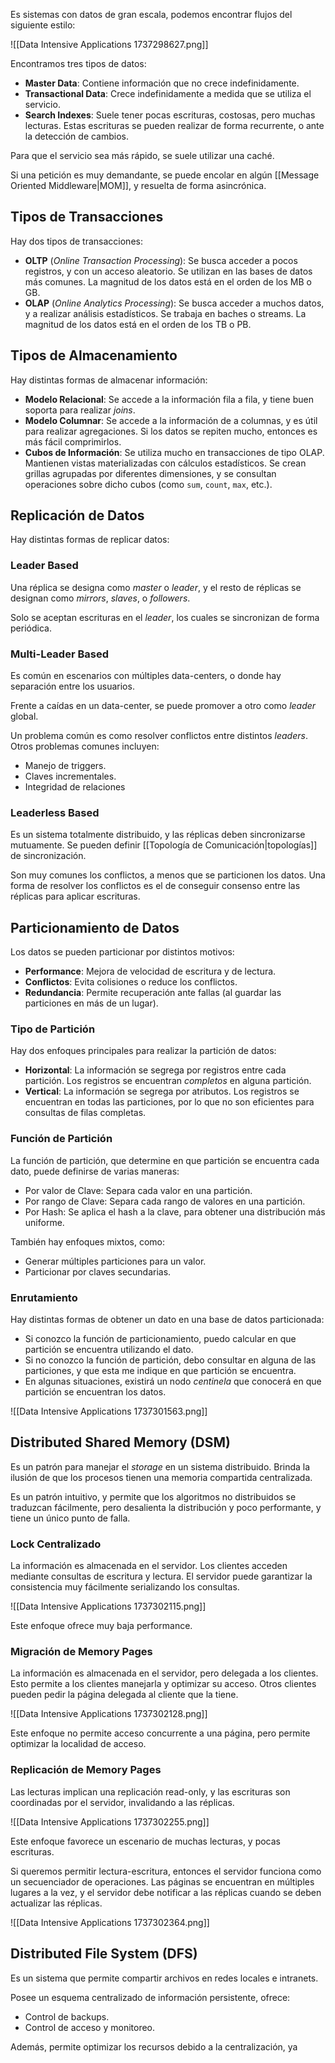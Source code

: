 Es sistemas con datos de gran escala, podemos encontrar flujos del siguiente estilo:

![[Data Intensive Applications 1737298627.png]]

Encontramos tres tipos de datos:

- **Master Data**: Contiene información que no crece indefinidamente.
- **Transactional Data**: Crece indefinidamente a medida que se utiliza el servicio.
- **Search Indexes**: Suele tener pocas escrituras, costosas, pero muchas lecturas. Estas escrituras se pueden realizar de forma recurrente, o ante la detección de cambios.

Para que el servicio sea más rápido, se suele utilizar una caché.

Si una petición es muy demandante, se puede encolar en algún [[Message Oriented Middleware|MOM]], y resuelta de forma asincrónica.

## Tipos de Transacciones

Hay dos tipos de transacciones:

- **OLTP** (*Online Transaction Processing*): Se busca acceder a pocos registros, y con un acceso aleatorio. Se utilizan en las bases de datos más comunes. La magnitud de los datos está en el orden de los MB o GB.
- **OLAP** (*Online Analytics Processing*): Se busca acceder a muchos datos, y a realizar análisis estadísticos. Se trabaja en baches o streams. La magnitud de los datos está en el orden de los TB o PB.

## Tipos de Almacenamiento

Hay distintas formas de almacenar información:

- **Modelo Relacional**: Se accede a la información fila a fila, y tiene buen soporta para realizar *joins*.
- **Modelo Columnar**: Se accede a la información de a columnas, y es útil para realizar agregaciones. Si los datos se repiten mucho, entonces es más fácil comprimirlos.
- **Cubos de Información**: Se utiliza mucho en transacciones de tipo OLAP. Mantienen vistas materializadas con cálculos estadísticos. Se crean grillas agrupadas por diferentes dimensiones, y se consultan operaciones sobre dicho cubos (como `sum`, `count`, `max`, etc.).

## Replicación de Datos

Hay distintas formas de replicar datos:

### Leader Based

Una réplica se designa como *master* o *leader*, y el resto de réplicas se designan como *mirrors*, *slaves*, o *followers*.

Solo se aceptan escrituras en el *leader*, los cuales se sincronizan de forma periódica.

### Multi-Leader Based

Es común en escenarios con múltiples data-centers, o donde hay separación entre los usuarios.

Frente a caídas en un data-center, se puede promover a otro como *leader* global.

Un problema común es como resolver conflictos entre distintos *leaders*. Otros problemas comunes incluyen:

- Manejo de triggers.
- Claves incrementales.
- Integridad de relaciones

### Leaderless Based

Es un sistema totalmente distribuido, y las réplicas deben sincronizarse mutuamente. Se pueden definir [[Topología de Comunicación|topologías]] de sincronización.

Son muy comunes los conflictos, a menos que se particionen los datos. Una forma de resolver los conflictos es el de conseguir consenso entre las réplicas para aplicar escrituras.

## Particionamiento de Datos

Los datos se pueden particionar por distintos motivos:

- **Performance**: Mejora de velocidad de escritura y de lectura.
- **Conflictos**: Evita colisiones o reduce los conflictos.
- **Redundancia**: Permite recuperación ante fallas (al guardar las particiones en más de un lugar).

### Tipo de Partición

Hay dos enfoques principales para realizar la partición de datos:

- **Horizontal**: La información se segrega por registros entre cada partición. Los registros se encuentran *completos* en alguna partición.
- **Vertical**: La información se segrega por atributos. Los registros se encuentran en todas las particiones, por lo que no son eficientes para consultas de filas completas.

### Función de Partición

La función de partición, que determine en que partición se encuentra cada dato, puede definirse de varias maneras:

- Por valor de Clave: Separa cada valor en una partición.
- Por rango de Clave: Separa cada rango de valores en una partición.
- Por Hash: Se aplica el hash a la clave, para obtener una distribución más uniforme.

También hay enfoques mixtos, como:

- Generar múltiples particiones para un valor.
- Particionar por claves secundarias.

### Enrutamiento

Hay distintas formas de obtener un dato en una base de datos particionada:

- Si conozco la función de particionamiento, puedo calcular en que partición se encuentra utilizando el dato.
- Si no conozco la función de partición, debo consultar en alguna de las particiones, y que esta me indique en que partición se encuentra.
- En algunas situaciones, existirá un nodo *centinela* que conocerá en que partición se encuentran los datos.

![[Data Intensive Applications 1737301563.png]]

## Distributed Shared Memory (DSM)

Es un patrón para manejar el *storage* en un sistema distribuido. Brinda la ilusión de que los procesos tienen una memoria compartida centralizada.

Es un patrón intuitivo, y permite que los algoritmos no distribuidos se traduzcan fácilmente, pero desalienta la distribución y poco performante, y tiene un único punto de falla.

### Lock Centralizado

La información es almacenada en el servidor. Los clientes acceden mediante consultas de escritura y lectura. El servidor puede garantizar la consistencia muy fácilmente serializando los consultas.

![[Data Intensive Applications 1737302115.png]]

Este enfoque ofrece muy baja performance.

### Migración de Memory Pages

La información es almacenada en el servidor, pero delegada a los clientes. Esto permite a los clientes manejarla y optimizar su acceso. Otros clientes pueden pedir la página delegada al cliente que la tiene.

![[Data Intensive Applications 1737302128.png]]

Este enfoque no permite acceso concurrente a una página, pero permite optimizar la localidad de acceso.

### Replicación de Memory Pages

Las lecturas implican una replicación read-only, y las escrituras son coordinadas por el servidor, invalidando a las réplicas.

![[Data Intensive Applications 1737302255.png]]

Este enfoque favorece un escenario de muchas lecturas, y pocas escrituras.

Si queremos permitir lectura-escritura, entonces el servidor funciona como un secuenciador de operaciones. Las páginas se encuentran en múltiples lugares a la vez, y el servidor debe notificar a las réplicas cuando se deben actualizar las réplicas.

![[Data Intensive Applications 1737302364.png]]

## Distributed File System (DFS)

Es un sistema que permite compartir archivos en redes locales e intranets.

Posee un esquema centralizado de información persistente, ofrece:

- Control de backups.
- Control de acceso y monitoreo.

Además, permite optimizar los recursos debido a la centralización, ya 

